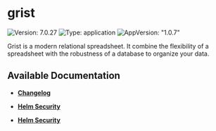 # grist

![Version: 7.0.27](https://img.shields.io/badge/Version-7.0.27-informational?style=flat-square) ![Type: application](https://img.shields.io/badge/Type-application-informational?style=flat-square) ![AppVersion: "1.0.7"](https://img.shields.io/badge/AppVersion-"1.0.7"-informational?style=flat-square)

Grist is a modern relational spreadsheet. It combine the flexibility of a spreadsheet with the robustness of a database to organize your data.

## Available Documentation

- [**Changelog**](CHANGELOG)

- [**Helm Security**](container-security)

- [**Helm Security**](helm-security)

